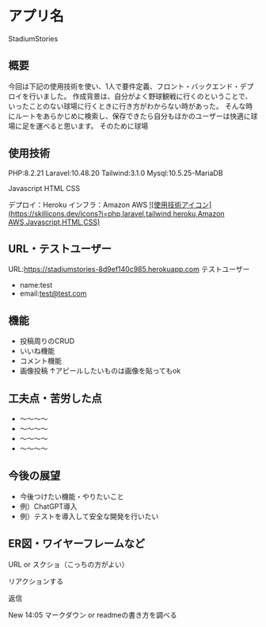 # アプリ名
StadiumStories
## 概要
今回は下記の使用技術を使い、1人で要件定義、フロント・バックエンド・デプロイを行いました。
作成背景は、自分がよく野球観戦に行くのということで、いったことのない球場に行くときに行き方がわからない時があった。
そんな時にルートをあらかじめに検索し、保存できたら自分もほかのユーザーは快適に球場に足を運べると思います。
そのために球場

## 使用技術
PHP:8.2.21 
Laravel:10.48.20
Tailwind:3.1.0
Mysql:10.5.25-MariaDB  

Javascript
HTML
CSS  

デプロイ：Heroku
インフラ：Amazon AWS
[![使用技術アイコン](https://skillicons.dev/icons?i=php,laravel,tailwind,heroku,Amazon AWS,Javascript,HTML,CSS)](https://skillicons.dev)

## URL・テストユーザー
URL:https://stadiumstories-8d9ef140c985.herokuapp.com
テストユーザー
- name:test
- email:test@test.com
  
## 機能
- 投稿周りのCRUD
- いいね機能
- コメント機能
- 画像投稿
↑アピールしたいものは画像を貼ってもok

## 工夫点・苦労した点
- 〜〜〜〜
- 〜〜〜〜
- 〜〜〜〜
- 〜〜〜〜

## 今後の展望
- 今後つけたい機能・やりたいこと
- 例）ChatGPT導入
- 例）テストを導入して安全な開発を行いたい

## ER図・ワイヤーフレームなど
URL or スクショ（こっちの方がよい）

リアクションする

返信

New
14:05
マークダウン or readmeの書き方を調べる
